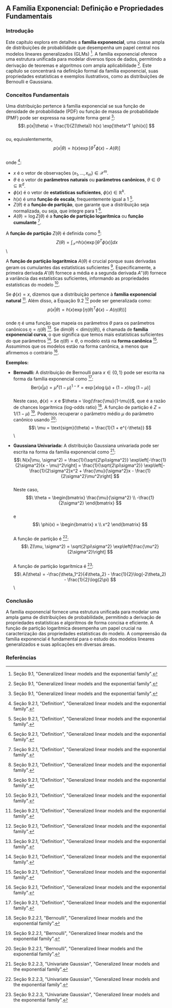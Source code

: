 ## A Família Exponencial: Definição e Propriedades Fundamentais

### Introdução
Este capítulo explora em detalhes a **família exponencial**, uma classe ampla de distribuições de probabilidade que desempenha um papel central nos modelos lineares generalizados (GLMs) [^1]. A família exponencial oferece uma estrutura unificada para modelar diversos tipos de dados, permitindo a derivação de teoremas e algoritmos com ampla aplicabilidade [^1]. Este capítulo se concentrará na definição formal da família exponencial, suas propriedades estatísticas e exemplos ilustrativos, como as distribuições de Bernoulli e Gaussiana.

### Conceitos Fundamentais
Uma distribuição pertence à família exponencial se sua função de densidade de probabilidade (PDF) ou função de massa de probabilidade (PMF) pode ser expressa na seguinte forma geral [^1]:
$$\
p(x|\theta) = \frac{1}{Z(\theta)} h(x) \exp[\theta^T \phi(x)]
$$\
ou, equivalentemente,
$$\
p(x|\theta) = h(x) \exp[\theta^T \phi(x) - A(\theta)]
$$\
onde [^2]:
*   $x$ é o vetor de observações $(x_1, ..., x_m) \in \mathcal{X}^m$.
*   $\theta$ é o vetor de **parâmetros naturais** ou **parâmetros canônicos**, $\theta \in \Theta \subseteq \mathbb{R}^d$.
*   $\phi(x)$ é o vetor de **estatísticas suficientes**, $\phi(x) \in \mathbb{R}^k$.
*   $h(x)$ é uma **função de escala**, frequentemente igual a 1 [^2].
*   $Z(\theta)$ é a **função de partição**, que garante que a distribuição seja normalizada, ou seja, que integre para 1 [^2].
*   $A(\theta) = \log Z(\theta)$ é a **função de partição logarítmica** ou **função cumulante** [^2].

A **função de partição** $Z(\theta)$ é definida como [^2]:
$$\
Z(\theta) = \int_{\mathcal{X}^m} h(x) \exp[\theta^T \phi(x)] dx
$$\

A **função de partição logarítmica** $A(\theta)$ é crucial porque suas derivadas geram os cumulantes das estatísticas suficientes [^2]. Especificamente, a primeira derivada $A'(\theta)$ fornece a média e a segunda derivada $A''(\theta)$ fornece a variância das estatísticas suficientes, informando as propriedades estatísticas do modelo [^2].

Se $\phi(x) = x$, dizemos que a distribuição pertence à **família exponencial natural** [^2]. Além disso, a Equação 9.2 [^2] pode ser generalizada como:
$$\
p(x|\theta) = h(x) \exp[\eta(\theta)^T \phi(x) - A(\eta(\theta))]
$$\
onde $\eta$ é uma função que mapeia os parâmetros $\theta$ para os parâmetros canônicos $\eta = \eta(\theta)$ [^2]. Se $\text{dim}(\theta) < \text{dim}(\eta(\theta))$, é chamada de **família exponencial curva**, o que significa que temos mais estatísticas suficientes do que parâmetros [^2]. Se $\eta(\theta) = \theta$, o modelo está na **forma canônica** [^2]. Assumimos que os modelos estão na forma canônica, a menos que afirmemos o contrário [^2].

**Exemplos:**
*   **Bernoulli:** A distribuição de Bernoulli para $x \in \{0, 1\}$ pode ser escrita na forma da família exponencial como [^2]:
    $$\
    \text{Ber}(x|\mu) = \mu^x (1 - \mu)^{1-x} = \exp[x \log(\mu) + (1 - x) \log(1 - \mu)]
    $$\
    Neste caso, $\phi(x) = x$ e $\theta = \log(\frac{\mu}{1-\mu})$, que é a razão de chances logarítmica (log-odds ratio) [^3]. A função de partição é $Z = 1/(1-\mu)$ [^3].
    Podemos recuperar o parâmetro médio $\mu$ do parâmetro canônico usando [^3]:
    $$\
    \mu = \text{sigm}(\theta) = \frac{1}{1 + e^{-\theta}}
    $$\

*   **Gaussiana Univariada:** A distribuição Gaussiana univariada pode ser escrita na forma da família exponencial como [^4]:
    $$\
    N(x|\mu, \sigma^2) = \frac{1}{\sqrt{2\pi\sigma^2}} \exp\left[-\frac{1}{2\sigma^2}(x - \mu)^2\right] = \frac{1}{\sqrt{2\pi\sigma^2}} \exp\left[-\frac{1}{2\sigma^2}x^2 + \frac{\mu}{\sigma^2}x - \frac{1}{2\sigma^2}\mu^2\right]
    $$\
    Neste caso,
    $$\
    \theta = \begin{bmatrix} \frac{\mu}{\sigma^2} \\ -\frac{1}{2\sigma^2} \end{bmatrix}
    $$\
    e
    $$\
    \phi(x) = \begin{bmatrix} x \\ x^2 \end{bmatrix}
    $$\
    A função de partição é [^4]:
    $$\
    Z(\mu, \sigma^2) = \sqrt{2\pi\sigma^2} \exp\left[\frac{\mu^2}{2\sigma^2}\right]
    $$\
    A função de partição logarítmica é [^4]:
    $$\
    A(\theta) = -\frac{\theta_1^2}{4\theta_2} - \frac{1}{2}\log(-2\theta_2) - \frac{1}{2}\log(2\pi)
    $$\

### Conclusão
A família exponencial fornece uma estrutura unificada para modelar uma ampla gama de distribuições de probabilidade, permitindo a derivação de propriedades estatísticas e algoritmos de forma concisa e eficiente. A função de partição logarítmica desempenha um papel crucial na caracterização das propriedades estatísticas do modelo. A compreensão da família exponencial é fundamental para o estudo dos modelos lineares generalizados e suas aplicações em diversas áreas.

### Referências
[^1]: Seção 9.1, "Generalized linear models and the exponential family".
[^2]: Seção 9.2.1, "Definition", "Generalized linear models and the exponential family".
[^3]: Seção 9.2.2.1, "Bernoulli", "Generalized linear models and the exponential family".
[^4]: Seção 9.2.2.3, "Univariate Gaussian", "Generalized linear models and the exponential family".

<!-- END -->